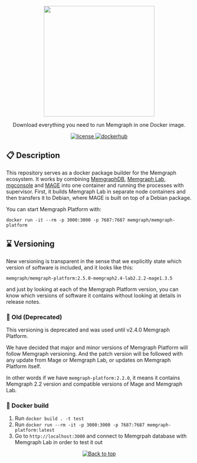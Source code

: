 <p align="center">
  <img src="https://uploads-ssl.webflow.com/5e7ceb09657a69bdab054b3a/5e7ceb09657a6937ab054bba_Black_Original%20_Logo.png" width="300"/>
</p>
<p align="center">Download everything you need to run Memgraph in one Docker image.</p>

<p align="center">
  <a href="https://github.com/memgraph/memgraph-platform/blob/main/LICENSE">
    <img src="https://img.shields.io/github/license/memgraph/memgraph-platform?style=plastic" alt="license" title="license"/>
  <a href="https://hub.docker.com/r/memgraph/memgraph-platform">
    <img src="https://img.shields.io/docker/v/memgraph/memgraph-platform" alt="dockerhub" title="dockerhub"/>
  </a>
</p>

## :clipboard: Description

This repository serves as a docker package builder for the Memgraph ecosystem.
It works by combining
[MemgraphDB](https://github.com/memgraph/memgraph-platform), [Memgraph
Lab](https://github.com/memgraph/lab),
[mgconsole](https://github.com/memgraph/mgconsole) and
[MAGE](https://github.com/memgraph/mage) into one container and running the
processes with supervisor. First, it builds Memgraph Lab in separate node
containers and then transfers it to Debian, where MAGE is built on top of a
Debian package.

You can start Memgraph Platform with:

```
docker run -it --rm -p 3000:3000 -p 7687:7687 memgraph/memgraph-platform
```

## :hourglass: Versioning

New versioning is transparent in the sense that we explicitly state which
version of software is included, and it looks like this:

`memgraph/memgraph-platform:2.5.0-memgraph2.4-lab2.2.2-mage1.3.5`

and just by looking at each of the Memgraph Platform version, you can know which
versions of software it contains without looking at details in release notes.

### :no_entry_sign: Old (Deprecated)

This versioning is deprecated and was used until v2.4.0 Memgraph Platform.

We have decided that major and minor versions of Memgraph Platform will follow
Memgraph versioning. And the patch version will be followed with any
update from Mage or Memgraph Lab, or updates on Memgraph Platform itself.

In other words if we have `memgraph-platform:2.2.0`, it means it contains Memgraph
2.2 version and compatible versions of Mage and Memgraph Lab.

### :whale: Docker build

1. Run `docker build . -t test`
2. Run `docker run --rm -it -p 3000:3000 -p 7687:7687 memgraph-platform:latest`
3. Go to `http://localhost:3000` and connect to Memgrpah database with Memgraph
  Lab in order to test it out

<p align="center">
  <a href="#">
    <img src="https://img.shields.io/badge/⬆️back_to_top_⬆️-white" alt="Back to top" title="Back to top"/>
  </a>
</p>
